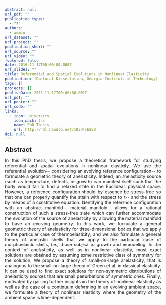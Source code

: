 ```yaml
---
abstract: null
url_pdf: ""
publication_types:
  - "7"
authors:
  - admin
url_dataset: ""
url_project: ""
publication_short: ""
url_source: ""
url_video: ""
featured: false
date: 2016-11-17T00:00:00.000Z
url_slides: ""
title: Referential and Spatial Evolutions in Nonlinear Elasticity
publication: (Doctoral Dissertation, Georgia Institute of Technology)
tags: []
projects: []
publishDate: 2016-11-17T00:00:00.000Z
url_pdf: ""
url_poster: ""
url_code: ""
links:
  - icon: university
    icon_pack: fas
    name: PhD Thesis
    url: http://hdl.handle.net/1853/56350
doi: null
---
```

<big><big><b>Abstract</b></big></big>
<div style="text-align: justify">In this PhD thesis, we propose a theoretical framework for studying referential and spatial evolutions in nonlinear elasticity. We use the referential evolution-- considering an evolving reference configuration-- to formulate a geometric theory of anelasticity. Indeed, an anelasticity source (such as temperature, defects, or growth) can manifest itself such that the body would fail to find a relaxed state in the Euclidean physical space. However, a reference configuration should by essence be stress-free so that one can properly quantify the strain with respect to it-- and the stress by means of a constitutive equation. Identifying the reference configuration with an abstract manifold-- material manifold-- allows for a rational construction of such a stress-free state which can further accommodate the evolution of the source of anelasticity by allowing the material manifold to have an evolving geometry. In this work, we formulate a general geometric theory of anelasticity for three-dimensional bodies that we apply to the particular case of thermoelasticity; and we also formulate a general theory of anelastic shells that we apply to the particular case of morphoelastic shells, i.e., those subject to growth and remodeling. In the context of anelasticity, as well as in nonlinear elasticity, most exact solutions are obtained by assuming some restrictive class of symmetry for the solution. We propose a theory of small-on-large anelasticity, that is analogous to the small-on-large theory of Green et al. in classical elasticity. It can be used to find exact solutions for non-symmetric distributions of anelasticity sources that are small perturbations of symmetric ones. Finally, motivated by gaining further insights on the theory of nonlinear elasticity as well as the case of a continuum deforming in an evolving ambient space, we formulate a theory of nonlinear elasticity where the geometry of the ambient space is time-dependent.</div>
